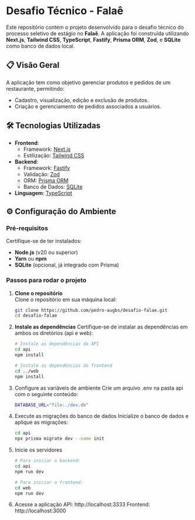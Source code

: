 # Desafio Técnico - Falaê  

Este repositório contém o projeto desenvolvido para o desafio técnico do processo seletivo de estágio no **Falaê**. A aplicação foi construída utilizando **Next.js**, **Tailwind CSS**, **TypeScript**, **Fastify**, **Prisma ORM**, **Zod**, e **SQLite** como banco de dados local.  

## 📋 Visão Geral  

A aplicação tem como objetivo gerenciar produtos e pedidos de um restaurante, permitindo:  
- Cadastro, visualização, edição e exclusão de produtos.  
- Criação e gerenciamento de pedidos associados a usuários.  

## 🛠 Tecnologias Utilizadas  

- **Frontend**:  
  - Framework: [Next.js](https://nextjs.org/)  
  - Estilização: [Tailwind CSS](https://tailwindcss.com/)  
- **Backend**:  
  - Framework: [Fastify](https://www.fastify.io/)  
  - Validação: [Zod](https://zod.dev/)  
  - ORM: [Prisma ORM](https://www.prisma.io/)  
  - Banco de Dados: [SQLite](https://www.sqlite.org/)  
- **Linguagem**: [TypeScript](https://www.typescriptlang.org/)  

## ⚙️ Configuração do Ambiente  

### Pré-requisitos  
Certifique-se de ter instalados:  
- **Node.js** (v20 ou superior)  
- **Yarn** ou **npm**  
- **SQLite** (opcional, já integrado com Prisma)  

### Passos para rodar o projeto  

1. **Clone o repositório**  
   Clone o repositório em sua máquina local:  
   ```bash
   git clone https://github.com/pedro-augbs/desafio-falae.git
   cd desafio-falae

2. **Instale as dependências**
   Certifique-se de instalar as dependências em ambos os diretórios (api e web):
   ```bash
   # Instale as dependências da API
   cd api
   npm install

   # Instale as dependências do frontend
   cd ../web
   npm install

3. Configure as variáveis de ambiente
   Crie um arquivo .env na pasta api com o seguinte conteúdo:
   ```bash
   DATABASE_URL="file:./dev.db"

4. Execute as migrações do banco de dados
   Inicialize o banco de dados e aplique as migrações:
   ```bash
   cd api
   npx prisma migrate dev --name init

5. Inicie os servidores
   ```bash
   # Para iniciar o backend:
   cd api
   npm run dev

   # Para iniciar o frontend:
   cd web
   npm run dev

6. Acesse a aplicação
   API: http://localhost:3333
   Frontend: http://localhost:3000
